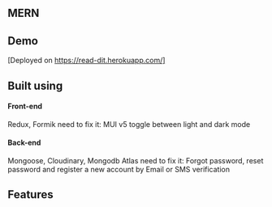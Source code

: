 ## MERN

## Demo

[Deployed on https://read-dit.herokuapp.com/]

## Built using

#### Front-end
Redux, Formik
need to fix it: MUI v5 toggle between light and dark mode  

#### Back-end
Mongoose, Cloudinary, Mongodb Atlas
need to fix it: Forgot password, reset password and register a new account by Email or SMS verification
## Features
